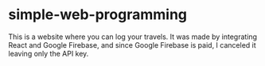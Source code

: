 # simple-web-programming
This is a website where you can log your travels.
It was made by integrating React and Google Firebase, 
and since Google Firebase is paid, I canceled it leaving only the API key.